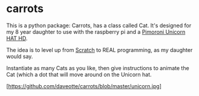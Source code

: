 # carrots

This is a python package: Carrots, has a class called Cat. It's designed for my 8 year daughter to use with the raspberry pi and a [Pimoroni Unicorn HAT HD](https://www.adafruit.com/product/3580). 

The idea is to level up from [Scratch](https://scratch.mit.edu/projects/23857310/) to REAL programming, as my daughter would say. 

Instantiate as many Cats as you like, then give instructions to animate the Cat (which a dot that will move around on the Unicorn hat. 

[https://github.com/daveotte/carrots/blob/master/unicorn.jpg]
